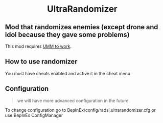 <h1 align="center">
UltraRandomizer
</h1>

## Mod that randomizes enemies (except drone and idol because they gave some problems)
This mod requires [UMM to work](https://github.com/Temperz87/ultra-mod-manager/tags).

## How to use randomizer
You must have cheats enabled and active it in the cheat menu

## Configuration
> we will have more advanced configuration in the future.

To change configuration go to BepInEx/config/radsi.ultrarandomizer.cfg or use BepInEx ConfigManager
